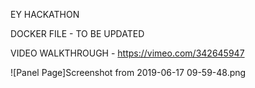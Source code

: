 EY HACKATHON 

DOCKER FILE - TO BE UPDATED


VIDEO WALKTHROUGH - https://vimeo.com/342645947

![Panel Page]Screenshot from 2019-06-17 09-59-48.png
